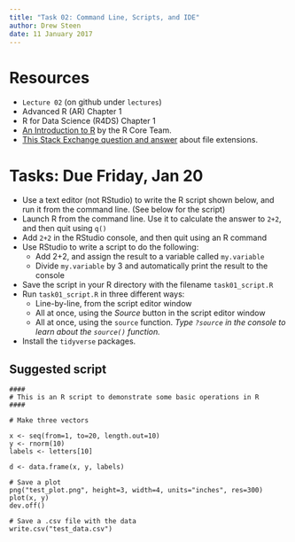 ```yaml
---
title: "Task 02: Command Line, Scripts, and IDE"
author: Drew Steen
date: 11 January 2017
---
```


# Resources
* `Lecture 02` (on github under `lectures`)
* Advanced R (AR) Chapter 1
* R for Data Science (R4DS) Chapter 1
* [An Introduction to R](https://cran.r-project.org/doc/manuals/r-release/R-intro.pdf "R Introduction") by the R Core Team. 
* [This Stack Exchange question and answer](http://superuser.com/questions/577875/what-file-extension-does-a-tab-delimited-file-have) about file extensions.

# Tasks: Due Friday, Jan 20
* Use a text editor (not RStudio) to write the R script shown below, and run it from the command line. (See below for the script)
* Launch R from the command line. Use it to calculate the answer to `2+2`, and then quit using `q()`
* Add `2+2` in the RStudio console, and then quit using an R command
* Use RStudio to write a script to do the following:
    * Add 2+2, and assign the result to a variable called `my.variable`
    * Divide `my.variable` by 3 and automatically print the result to the console
* Save the script in your R directory with the filename `task01_script.R`
* Run `task01_script.R` in three different ways:
    * Line-by-line, from the script editor window
    * All at once, using the *Source* button in the script editor window
    * All at once, using the `source` function. *Type `?source` in the console to learn about the `source()` function.*
* Install the `tidyverse` packages.



## Suggested script

```
####
# This is an R script to demonstrate some basic operations in R
####

# Make three vectors 

x <- seq(from=1, to=20, length.out=10)
y <- rnorm(10)
labels <- letters[10] 

d <- data.frame(x, y, labels)

# Save a plot
png("test_plot.png", height=3, width=4, units="inches", res=300)
plot(x, y)
dev.off()

# Save a .csv file with the data
write.csv("test_data.csv")
```